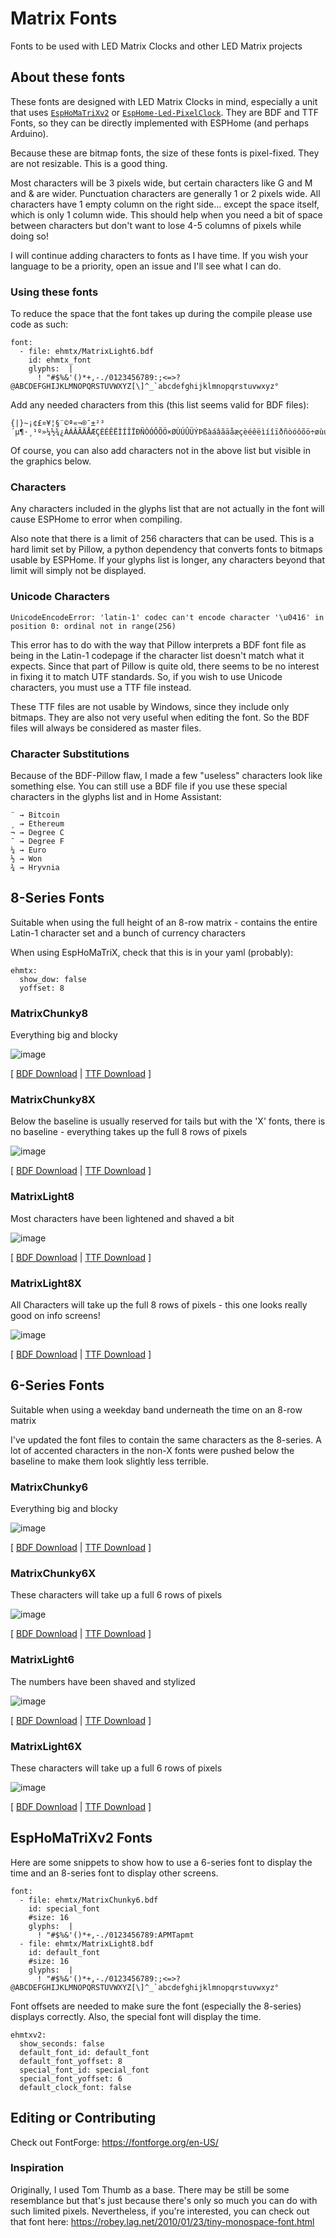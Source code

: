 # Matrix Fonts
Fonts to be used with LED Matrix Clocks and other LED Matrix projects

## About these fonts
These fonts are designed with LED Matrix Clocks in mind, especially a unit that uses [`EspHoMaTriXv2`](https://github.com/lubeda/EspHoMaTriXv2/) or [`EspHome-Led-PixelClock`](https://github.com/trip5/EspHome-Led-PixelClock/). They are BDF and TTF Fonts, so they can be directly implemented with ESPHome (and perhaps Arduino).

Because these are bitmap fonts, the size of these fonts is pixel-fixed. They are not resizable. This is a good thing.

Most characters will be 3 pixels wide, but certain characters like G and M and & are wider. Punctuation characters are generally 1 or 2 pixels wide.  All characters have 1 empty column on the right side... except the space itself, which is only 1 column wide. This should help when you need a bit of space between characters but don't want to lose 4-5 columns of pixels while doing so!

I will continue adding characters to fonts as I have time. If you wish your language to be a priority, open an issue and I'll see what I can do.

### Using these fonts
To reduce the space that the font takes up during the compile please use code as such:
```
font: 
  - file: ehmtx/MatrixLight6.bdf
    id: ehmtx_font
    glyphs:  |
      ! "#$%&'()*+,-./0123456789:;<=>?@ABCDEFGHIJKLMNOPQRSTUVWXYZ[\]^_`abcdefghijklmnopqrstuvwxyz°
```

Add any needed characters from this (this list seems valid for BDF files):
```
{|}~¡¢£¤¥¦§¨©ª«¬®¯±²³´µ¶·¸¹º»¼½¾¿ÀÁÂÃÄÅÆÇÈÉÊËÌÍÎÏÐÑÒÓÔÕÖ×ØÙÚÛÜÝÞßàáâãäåæçèéêëìíîïðñòóôõö÷øùúûüýþÿ
```
Of course, you can also add characters not in the above list but visible in the graphics below.

### Characters
Any characters included in the glyphs list that are not actually in the font will cause ESPHome to error when compiling.

Also note that there is a limit of 256 characters that can be used. This is a hard limit set by Pillow, a python dependency that converts fonts to bitmaps usable by ESPHome. If your glyphs list is longer, any characters beyond that limit will simply not be displayed.

### Unicode Characters
```
UnicodeEncodeError: 'latin-1' codec can't encode character '\u0416' in position 0: ordinal not in range(256)
``````

This error has to do with the way that Pillow interprets a BDF font file as being in the Latin-1 codepage if the character list doesn't match what it expects. Since that part of Pillow is quite old, there seems to be no interest in fixing it to match UTF standards. So, if you wish to use Unicode characters, you must use a TTF file instead.

These TTF files are not usable by Windows, since they include only bitmaps. They are also not very useful when editing the font. So the BDF files will always be considered as master files.


### Character Substitutions
Because of the BDF-Pillow flaw, I made a few "useless" characters look like something else. You can still use a BDF file if you use these special characters in the glyphs list and in Home Assistant:
```
¨ → Bitcoin
¸ → Ethereum
¬ → Degree C
¯ → Degree F
¼ → Euro
½ → Won
¾ → Hryvnia
```


## 8-Series Fonts
Suitable when using the full height of an 8-row matrix - contains the entire Latin-1 character set and a bunch of currency characters

When using EspHoMaTriX, check that this is in your yaml (probably):
```
ehmtx:
  show_dow: false
  yoffset: 8
```

### MatrixChunky8
Everything big and blocky

![image](./8-series/MatrixChunky8.png)

[ [BDF Download](https://powernukkit.github.io/DownGit/index.html#/home?directFile=1&url=https://github.com/trip5/Matrix-Fonts/blob/main/8-series/MatrixChunky8.bdf) | 
[TTF Download](https://powernukkit.github.io/DownGit/index.html#/home?directFile=1&url=https://github.com/trip5/Matrix-Fonts/blob/main/8-series/MatrixChunky8.ttf) ]

### MatrixChunky8X
Below the baseline is usually reserved for tails but with the 'X' fonts, there is no baseline - everything takes up the full 8 rows of pixels

![image](./8-series/MatrixChunky8X.png)

[ [BDF Download](https://powernukkit.github.io/DownGit/index.html#/home?directFile=1&url=https://github.com/trip5/Matrix-Fonts/blob/main/8-series/MatrixChunky8X.bdf) | [TTF Download](https://powernukkit.github.io/DownGit/index.html#/home?directFile=1&url=https://github.com/trip5/Matrix-Fonts/blob/main/8-series/MatrixChunky8X.ttf) ]

### MatrixLight8
Most characters have been lightened and shaved a bit

![image](./8-series/MatrixLight8.png)

[ [BDF Download](https://powernukkit.github.io/DownGit/index.html#/home?directFile=1&url=https://github.com/trip5/Matrix-Fonts/blob/main/8-series/MatrixLight8.bdf) | [TTF Download](https://powernukkit.github.io/DownGit/index.html#/home?directFile=1&url=https://github.com/trip5/Matrix-Fonts/blob/main/8-series/MatrixLight8.ttf) ]

### MatrixLight8X
All Characters will take up the full 8 rows of pixels - this one looks really good on info screens!

![image](./8-series/MatrixLight8X.png)

[ [BDF Download](https://powernukkit.github.io/DownGit/index.html#/home?directFile=1&url=https://github.com/trip5/Matrix-Fonts/blob/main/8-series/MatrixLight8X.bdf) | [TTF Download](https://powernukkit.github.io/DownGit/index.html#/home?directFile=1&url=https://github.com/trip5/Matrix-Fonts/blob/main/8-series/MatrixLight8X.ttf) ]


## 6-Series Fonts
Suitable when using a weekday band underneath the time on an 8-row matrix

I've updated the font files to contain the same characters as the 8-series. A lot of accented characters in the non-X fonts were pushed below the baseline to make them look slightly less terrible.

### MatrixChunky6
Everything big and blocky

![image](./6-series/MatrixChunky6.png)

[ [BDF Download](https://powernukkit.github.io/DownGit/index.html#/home?directFile=1&url=https://github.com/trip5/Matrix-Fonts/blob/main/6-series/MatrixChunky6.bdf) | [TTF Download](https://powernukkit.github.io/DownGit/index.html#/home?directFile=1&url=https://github.com/trip5/Matrix-Fonts/blob/main/6-series/MatrixChunky6.ttf) ]

### MatrixChunky6X
These characters will take up a full 6 rows of pixels

![image](./6-series/MatrixChunky6X.png)

[ [BDF Download](https://powernukkit.github.io/DownGit/index.html#/home?directFile=1&url=https://github.com/trip5/Matrix-Fonts/blob/main/6-series/MatrixChunky6X.bdf) | [TTF Download](https://powernukkit.github.io/DownGit/index.html#/home?directFile=1&url=https://github.com/trip5/Matrix-Fonts/blob/main/6-series/MatrixChunky6X.ttf) ]

### MatrixLight6
The numbers have been shaved and stylized

![image](./6-series/MatrixLight6.png)

[ [BDF Download](https://powernukkit.github.io/DownGit/index.html#/home?directFile=1&url=https://github.com/trip5/Matrix-Fonts/blob/main/6-series/MatrixLight6.bdf) | [TTF Download](https://powernukkit.github.io/DownGit/index.html#/home?directFile=1&url=https://github.com/trip5/Matrix-Fonts/blob/main/6-series/MatrixLight6.ttf) ]

### MatrixLight6X
These characters will take up a full 6 rows of pixels

![image](./6-series/MatrixLight6X.png)

[ [BDF Download](https://powernukkit.github.io/DownGit/index.html#/home?directFile=1&url=https://github.com/trip5/Matrix-Fonts/blob/main/6-series/MatrixLight6X.bdf) | [TTF Download](https://powernukkit.github.io/DownGit/index.html#/home?directFile=1&url=https://github.com/trip5/Matrix-Fonts/blob/main/6-series/MatrixLight6X.ttf) ]

## EspHoMaTriXv2 Fonts

Here are some snippets to show how to use a 6-series font to display the time and an 8-series font to display other screens.
```
font:
  - file: ehmtx/MatrixChunky6.bdf
    id: special_font
    #size: 16
    glyphs:  |
      ! "#$%&'()*+,-./0123456789:APMTapmt
  - file: ehmtx/MatrixLight8.bdf
    id: default_font
    #size: 16
    glyphs:  |
      ! "#$%&'()*+,-./0123456789:;<=>?@ABCDEFGHIJKLMNOPQRSTUVWXYZ[\]^_`abcdefghijklmnopqrstuvwxyz°
```
Font offsets are needed to make sure the font (especially the 8-series) displays correctly. Also, the special font will display the time.
```
ehmtxv2:
  show_seconds: false
  default_font_id: default_font
  default_font_yoffset: 8
  special_font_id: special_font
  special_font_yoffset: 6
  default_clock_font: false
```

## Editing or Contributing

Check out FontForge: https://fontforge.org/en-US/

### Inspiration

Originally, I used Tom Thumb as a base. There may be still be some resemblance but that's just because there's only so much you can do with such limited pixels.  Nevertheless, if you're interested, you can check out that font here: https://robey.lag.net/2010/01/23/tiny-monospace-font.html